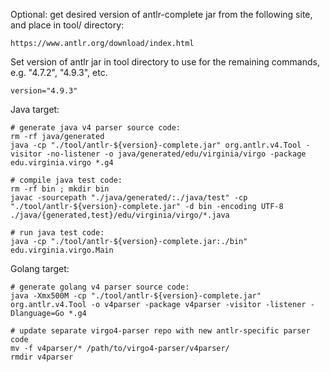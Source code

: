 Optional: get desired version of antlr-complete jar from the following site, and place in tool/ directory:

    https://www.antlr.org/download/index.html

Set version of antlr jar in tool directory to use for the remaining commands, e.g. "4.7.2", "4.9.3", etc.

    version="4.9.3"

Java target:

    # generate java v4 parser source code:
    rm -rf java/generated
    java -cp "./tool/antlr-${version}-complete.jar" org.antlr.v4.Tool -visitor -no-listener -o java/generated/edu/virginia/virgo -package edu.virginia.virgo *.g4
    
    # compile java test code:
    rm -rf bin ; mkdir bin
    javac -sourcepath "./java/generated/:./java/test" -cp "./tool/antlr-${version}-complete.jar" -d bin -encoding UTF-8 ./java/{generated,test}/edu/virginia/virgo/*.java
    
    # run java test code:
    java -cp "./tool/antlr-${version}-complete.jar:./bin" edu.virginia.virgo.Main

Golang target:

    # generate golang v4 parser source code:
    java -Xmx500M -cp "./tool/antlr-${version}-complete.jar" org.antlr.v4.Tool -o v4parser -package v4parser -visitor -listener -Dlanguage=Go *.g4
    
    # update separate virgo4-parser repo with new antlr-specific parser code
    mv -f v4parser/* /path/to/virgo4-parser/v4parser/
    rmdir v4parser

